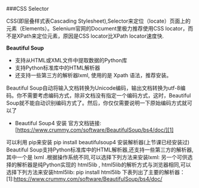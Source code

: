 ###CSS Selector

CSS(即层叠样式表Cascading Stylesheet),Selector来定位（locate）页面上的元素（Elements）。Selenium官网的Document里极力推荐使用CSS locator，而不是XPath来定位元素，原因是CSS locator比XPath locator速度快.

**Beautiful Soup**

- 支持从HTML或XML文件中提取数据的Python库
- 支持Python标准库中的HTML解析器
- 还支持一些第三方的解析器lxml, 使用的是 Xpath 语法，推荐安装。

Beautiful Soup自动将输入文档转换为Unicode编码，输出文档转换为utf-8编码。你不需要考虑编码方式，除非文档没有指定一个编码方式，这时，Beautiful Soup就不能自动识别编码方式了。然后，你仅仅需要说明一下原始编码方式就可以了
- Beautiful Soup4 安装
官方文档链接:
[https://www.crummy.com/software/BeautifulSoup/bs4/doc/][1]

可以利用 pip来安装
pip install beautifulsoup4
安装解析器(上节课已经安装过)
Beautiful Soup支持Python标准库中的HTML解析器,还支持一些第三方的解析器,其中一个是 lxml .根据操作系统不同,可以选择下列方法来安装lxml:
另一个可供选择的解析器是纯Python实现的 html5lib , html5lib的解析方式与浏览器相同,可以选择下列方法来安装html5lib:
pip install html5lib
下表列出了主要的解析器：
[1]:https://www.crummy.com/software/BeautifulSoup/bs4/doc/